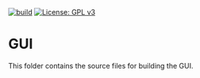 [![build](https://github.com/ifilot/pico-sst39sf040/actions/workflows/build.yml/badge.svg)](https://github.com/ifilot/pico-sst39sf040/actions/workflows/build.yml)
[![License: GPL v3](https://img.shields.io/badge/License-GPLv3-blue.svg)](https://www.gnu.org/licenses/gpl-3.0)

# GUI

This folder contains the source files for building the GUI.